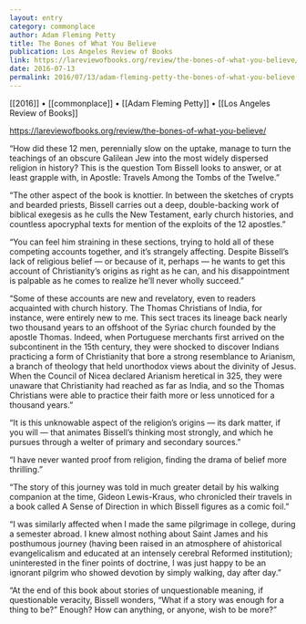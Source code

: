 ```yaml
---
layout: entry
category: commonplace
author: Adam Fleming Petty
title: The Bones of What You Believe
publication: Los Angeles Review of Books
link: https://lareviewofbooks.org/review/the-bones-of-what-you-believe/
date: 2016-07-13
permalink: 2016/07/13/adam-fleming-petty-the-bones-of-what-you-believe
---
```


[[2016]] • [[commonplace]] • [[Adam Fleming Petty]] • [[Los Angeles Review of Books]]

https://lareviewofbooks.org/review/the-bones-of-what-you-believe/

“How did these 12 men, perennially slow on the uptake, manage to turn the teachings of an obscure Galilean Jew into the most widely dispersed religion in history? This is the question Tom Bissell looks to answer, or at least grapple with, in Apostle: Travels Among the Tombs of the Twelve.”

“The other aspect of the book is knottier. In between the sketches of crypts and bearded priests, Bissell carries out a deep, double-backing work of biblical exegesis as he culls the New Testament, early church histories, and countless apocryphal texts for mention of the exploits of the 12 apostles.”

“You can feel him straining in these sections, trying to hold all of these competing accounts together, and it’s strangely affecting. Despite Bissell’s lack of religious belief — or because of it, perhaps — he wants to get this account of Christianity’s origins as right as he can, and his disappointment is palpable as he comes to realize he’ll never wholly succeed.”

“Some of these accounts are new and revelatory, even to readers acquainted with church history. The Thomas Christians of India, for instance, were entirely new to me. This sect traces its lineage back nearly two thousand years to an offshoot of the Syriac church founded by the apostle Thomas. Indeed, when Portuguese merchants first arrived on the subcontinent in the 15th century, they were shocked to discover Indians practicing a form of Christianity that bore a strong resemblance to Arianism, a branch of theology that held unorthodox views about the divinity of Jesus. When the Council of Nicea declared Arianism heretical in 325, they were unaware that Christianity had reached as far as India, and so the Thomas Christians were able to practice their faith more or less unnoticed for a thousand years.”

“It is this unknowable aspect of the religion’s origins — its dark matter, if you will — that animates Bissell’s thinking most strongly, and which he pursues through a welter of primary and secondary sources.”

“I have never wanted proof from religion, finding the drama of belief more thrilling.”

“The story of this journey was told in much greater detail by his walking companion at the time, Gideon Lewis-Kraus, who chronicled their travels in a book called A Sense of Direction in which Bissell figures as a comic foil.”

“I was similarly affected when I made the same pilgrimage in college, during a semester abroad. I knew almost nothing about Saint James and his posthumous journey (having been raised in an atmosphere of ahistorical evangelicalism and educated at an intensely cerebral Reformed institution); uninterested in the finer points of doctrine, I was just happy to be an ignorant pilgrim who showed devotion by simply walking, day after day.”

“At the end of this book about stories of unquestionable meaning, if questionable veracity, Bissell wonders, “What if a story was enough for a thing to be?” Enough? How can anything, or anyone, wish to be more?”
